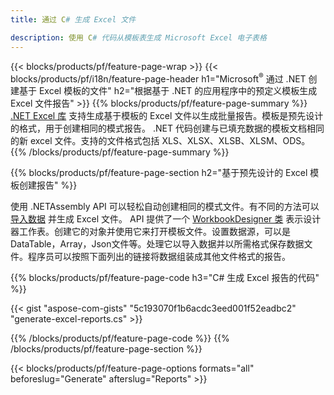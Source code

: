 ```yaml
---
title: 通过 C# 生成 Excel 文件

description: 使用 C# 代码从模板表生成 Microsoft Excel 电子表格
---
```

{{< blocks/products/pf/feature-page-wrap >}}
{{< blocks/products/pf/i18n/feature-page-header h1="Microsoft<sup>&reg;</sup> 通过 .NET 创建基于 Excel 模板的文件" h2="根据基于 .NET 的应用程序中的预定义模板生成 Excel 文件报告" >}}
{{% blocks/products/pf/feature-page-summary %}}
[.NET Excel 库](/cells/net/) 支持生成基于模板的 Excel 文件以生成批量报告。模板是预先设计的格式，用于创建相同的模式报告。 .NET 代码创建与已填充数据的模板文档相同的新 excel 文件。支持的文件格式包括 XLS、XLSX、XLSB、XLSM、ODS。
{{% /blocks/products/pf/feature-page-summary %}}

{{% blocks/products/pf/feature-page-section h2="基于预先设计的 Excel 模板创建报告" %}}

使用 .NETAssembly API 可以轻松自动创建相同的模式文件。有不同的方法可以 [导入数据](https://docs.aspose.com/cells/net/import-data-into-worksheet/#importing-data-from-json) 并生成 Excel 文件。 API 提供了一个 [WorkbookDesigner 类](https://reference.aspose.com/cells/net/aspose.cells/workbookdesigner) 表示设计器工作表。创建它的对象并使用它来打开模板文件。设置数据源，可以是DataTable，Array，Json文件等。处理它以导入数据并以所需格式保存数据文件。程序员可以按照下面列出的链接将数据组装成其他文件格式的报告。



{{% blocks/products/pf/feature-page-code h3="C# 生成 Excel 报告的代码" %}}

{{< gist "aspose-com-gists" "5c193070f1b6acdc3eed001f52eadbc2" "generate-excel-reports.cs" >}}

{{% /blocks/products/pf/feature-page-code %}}
{{% /blocks/products/pf/feature-page-section %}}

{{< blocks/products/pf/feature-page-options formats="all" beforeslug="Generate" afterslug="Reports" >}}
